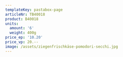 ```yaml
---
templateKey: pastabox-page
articleNr: TB40018
product: B40018
units:
  amount: '6'
  weight: 400g
price_ep: '10.20'
price_vp: 20.--
image: /assets/ziegenfrischkäse-pomodori-secchi.jpg
---
```


